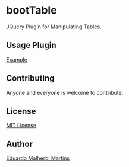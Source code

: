 bootTable
=========

JQuery Plugin for Manipulating Tables.

Usage Plugin
------------

[Example](https://emalherbi.github.io/bootTable/)

Contributing
------------

Anyone and everyone is welcome to contribute.

License
-------

[MIT License](http://en.wikipedia.org/wiki/MIT_License)

Author
------

[Eduardo Malherbi Martins](http://emalherbi.com)
